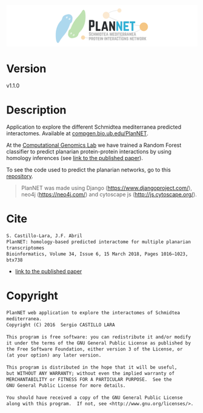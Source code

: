 <img src="project-logo.png">


# Version
v1.1.0

# Description
Application to explore the different Schmidtea mediterranea predicted interactomes. Available at [compgen.bio.ub.edu/PlanNET](https://compgen.bio.ub.edu/PlanNET).

At the [Computational Genomics Lab](https://compgen.bio.ub.edu) we have trained a Random Forest classifier to predict planarian protein-protein interactions by using homology inferences (see [link to the published paper](https://academic.oup.com/bioinformatics/article/34/6/1016/4657068)).

To see the code used to predict the planarian networks, go to this [repository](https://github.com/scastlara/PlanNET-software).

> PlanNET was made using Django (https://www.djangoproject.com/), neo4j (https://neo4j.com/) and cytoscape js (http://js.cytoscape.org/).

# Cite
```
S. Castillo-Lara, J.F. Abril
PlanNET: homology-based predicted interactome for multiple planarian transcriptomes
Bioinformatics, Volume 34, Issue 6, 15 March 2018, Pages 1016–1023, btx738
```
* [link to the published paper](https://academic.oup.com/bioinformatics/article/34/6/1016/4657068)

# Copyright
```
PlanNET web application to explore the interactomes of Schmidtea mediterranea.
Copyright (C) 2016  Sergio CASTILLO LARA

This program is free software: you can redistribute it and/or modify
it under the terms of the GNU General Public License as published by
the Free Software Foundation, either version 3 of the License, or
(at your option) any later version.

This program is distributed in the hope that it will be useful,
but WITHOUT ANY WARRANTY; without even the implied warranty of
MERCHANTABILITY or FITNESS FOR A PARTICULAR PURPOSE.  See the
GNU General Public License for more details.

You should have received a copy of the GNU General Public License
along with this program.  If not, see <http://www.gnu.org/licenses/>.
```
